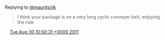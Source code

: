 Replying to [@mauritsrijk](https://twitter.com/mauritsrijk/status/108455927392378880)

> I think your package is on a very long cyclic conveyer belt, enjoying the ride

<img src="../../media/tweet.ico" width="12" /> [Tue Aug 30 10:50:31 +0000 2011](https://twitter.com/DromerDenker/status/108491782504988672)